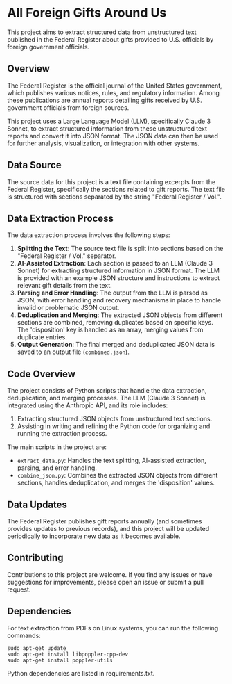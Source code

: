 # All Foreign Gifts Around Us

This project aims to extract structured data from unstructured text published in the Federal Register about gifts provided to U.S. officials by foreign government officials.

## Overview

The Federal Register is the official journal of the United States government, which publishes various notices, rules, and regulatory information. Among these publications are annual reports detailing gifts received by U.S. government officials from foreign sources.

This project uses a Large Language Model (LLM), specifically Claude 3 Sonnet, to extract structured information from these unstructured text reports and convert it into JSON format. The JSON data can then be used for further analysis, visualization, or integration with other systems.

## Data Source

The source data for this project is a text file containing excerpts from the Federal Register, specifically the sections related to gift reports. The text file is structured with sections separated by the string "Federal Register / Vol.".

## Data Extraction Process

The data extraction process involves the following steps:

1. **Splitting the Text**: The source text file is split into sections based on the "Federal Register / Vol." separator.
2. **AI-Assisted Extraction**: Each section is passed to an LLM (Claude 3 Sonnet) for extracting structured information in JSON format. The LLM is provided with an example JSON structure and instructions to extract relevant gift details from the text.
3. **Parsing and Error Handling**: The output from the LLM is parsed as JSON, with error handling and recovery mechanisms in place to handle invalid or problematic JSON output.
4. **Deduplication and Merging**: The extracted JSON objects from different sections are combined, removing duplicates based on specific keys. The 'disposition' key is handled as an array, merging values from duplicate entries.
5. **Output Generation**: The final merged and deduplicated JSON data is saved to an output file (`combined.json`).

## Code Overview

The project consists of Python scripts that handle the data extraction, deduplication, and merging processes. The LLM (Claude 3 Sonnet) is integrated using the Anthropic API, and its role includes:

1. Extracting structured JSON objects from unstructured text sections.
2. Assisting in writing and refining the Python code for organizing and running the extraction process.

The main scripts in the project are:

- `extract_data.py`: Handles the text splitting, AI-assisted extraction, parsing, and error handling.
- `combine_json.py`: Combines the extracted JSON objects from different sections, handles deduplication, and merges the 'disposition' values.

## Data Updates

The Federal Register publishes gift reports annually (and sometimes provides updates to previous records), and this project will be updated periodically to incorporate new data as it becomes available.

## Contributing

Contributions to this project are welcome. If you find any issues or have suggestions for improvements, please open an issue or submit a pull request.

## Dependencies

For text extraction from PDFs on Linux systems, you can run the following commands:

```
sudo apt-get update
sudo apt-get install libpoppler-cpp-dev
sudo apt-get install poppler-utils
```

Python dependencies are listed in requirements.txt.